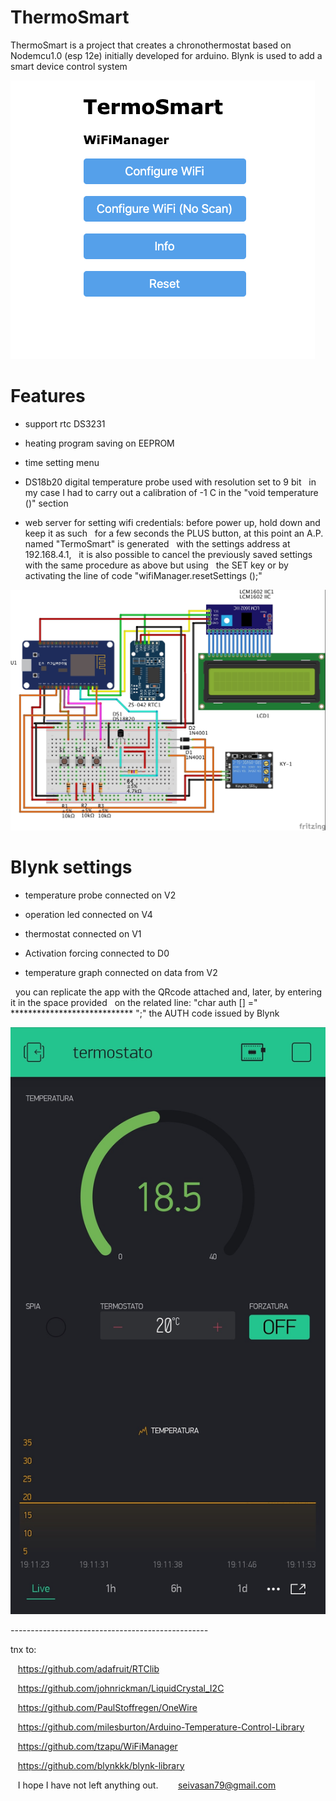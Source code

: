 # ThermoSmart
ThermoSmart is a project that creates a chronothermostat based on Nodemcu1.0 (esp 12e)
initially developed for arduino.
Blynk is used to add a smart device control system


![alt text](https://github.com/Drsplump/ThermoSmart/blob/master/server.png)



# Features

- support rtc DS3231

- heating program saving on EEPROM

- time setting menu

- DS18b20 digital temperature probe used with resolution set to 9 bit
  in my case I had to carry out a calibration of -1 C in the "void temperature ()" section
  
- web server for setting wifi  credentials: 
  before power up, hold down and keep it as such
  for a few seconds the PLUS button, at this point an A.P. named "TermoSmart" is generated 
  with the settings address at 192.168.4.1,
  it is also possible to cancel the previously saved settings with the same procedure as above but using
  the SET key or by activating the line of code "wifiManager.resetSettings ();"
  
  
 ![alt text](https://github.com/Drsplump/ThermoSmart/blob/master/termo_nodemcu_bb.jpg)
  
 
 # Blynk settings
  
- temperature probe connected on V2
 
- operation led connected on V4
- thermostat connected on V1
 
- Activation forcing connected to D0
 
- temperature graph connected on data from V2
 
  you can replicate the app with the QRcode attached and, later, by entering it in the space provided
  on the related line: "char auth [] =" **************************** ";" the AUTH code issued by Blynk
  
  
  ![alt text](https://github.com/Drsplump/ThermoSmart/blob/master/app%20blynk.jpg)
  
  
  
   *-*-*-*-*-*-*-*-*-*-*-*-*-*-*-*-*-*-*-*-*-*-*-*-*-*-*-*-*-*-*-*-*-*-*-*-*-*-*-*-*-*-*-*-*-*-*-*-*-*
   
   tnx to:
   
   https://github.com/adafruit/RTClib
   
   https://github.com/johnrickman/LiquidCrystal_I2C
   
   https://github.com/PaulStoffregen/OneWire
   
   https://github.com/milesburton/Arduino-Temperature-Control-Library
   
   https://github.com/tzapu/WiFiManager
   
   https://github.com/blynkkk/blynk-library

   I hope I have not left anything out.
   
   seivasan79@gmail.com 
   
  
